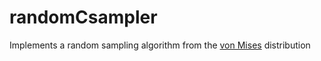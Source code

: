 # randomCsampler
Implements a random sampling algorithm from the [von Mises](https://en.wikipedia.org/wiki/Von_Mises_distribution) distribution 
